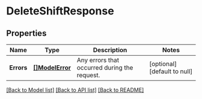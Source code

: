 # DeleteShiftResponse

## Properties

 Name       | Type                         | Description                                  | Notes                        
------------|------------------------------|----------------------------------------------|------------------------------
 **Errors** | [**[]ModelError**](Error.md) | Any errors that occurred during the request. | [optional] [default to null] 

[[Back to Model list]](../README.md#documentation-for-models) [[Back to API list]](../README.md#documentation-for-api-endpoints) [[Back to README]](../README.md)

